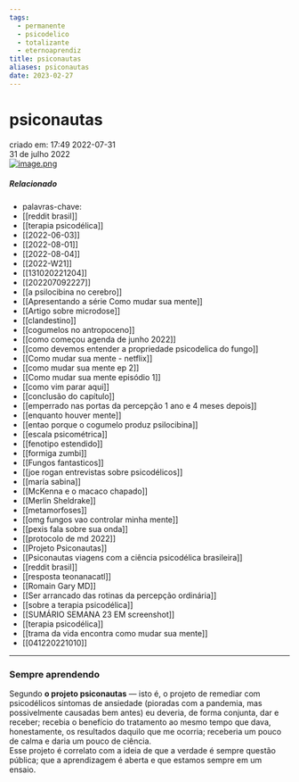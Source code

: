 ```yaml
---
tags:
  - permanente
  - psicodelico
  - totalizante
  - eternoaprendiz
title: psiconautas
aliases: psiconautas
date: 2023-02-27
---
```


# psiconautas

criado em: 17:49 2022-07-31  
31 de julho 2022  
[![image.png](https://i.postimg.cc/Z52LL4LZ/image.png)](https://postimg.cc/RW1fSr8b)

##### Relacionado

- palavras-chave:
- [[reddit brasil]] 
- [[terapia psicodélica]]
- [[2022-06-03]]
- [[2022-08-01]]
- [[2022-08-04]]
- [[2022-W21]]
- [[131020221204]]
- [[202207092227]]
- [[a psilocibina no cerebro]]
- [[Apresentando a série Como mudar sua mente]]
- [[Artigo sobre microdose]]
- [[clandestino]]
- [[cogumelos no antropoceno]]
- [[como começou agenda de junho 2022]]
- [[como devemos  entender a propriedade psicodelica do fungo]]
- [[Como mudar sua mente - netflix]]
- [[como mudar sua mente ep 2]]
- [[Como mudar sua mente episódio 1]]
- [[como vim parar aqui]]
- [[conclusão do capítulo]]
- [[emperrado nas portas da percepção  1 ano e 4 meses  depois]]
- [[enquanto houver mente]]
- [[entao porque o cogumelo produz psilocibina]]
- [[escala psicométrica]]
- [[fenotipo estendido]]
- [[formiga zumbi]]
- [[Fungos fantasticos]]
- [[joe rogan entrevistas sobre psicodélicos]]
- [[maría sabina]]
- [[McKenna e o macaco chapado]]
- [[Merlin Sheldrake]]
- [[metamorfoses]]
- [[omg fungos vao controlar minha mente]]
- [[pexis fala sobre sua onda]]
- [[protocolo de md 2022]]
- [[Projeto Psiconautas]]
- [[Psiconautas viagens com a ciência psicodélica brasileira]]
- [[reddit brasil]]
- [[resposta teonanacatl]]
- [[Romain Gary MD]]
- [[Ser arrancado das rotinas da percepção ordinária]]
- [[sobre a terapia psicodélica]]
- [[SUMÁRIO SEMANA 23 EM screenshot]]
- [[terapia psicodélica]]
- [[trama da vida encontra como mudar sua mente]]
- [[041220221010]]

---

### Sempre aprendendo

Segundo **o projeto psiconautas** — isto é, o projeto de remediar com psicodélicos sintomas de ansiedade (pioradas com a pandemia, mas possivelmente causadas bem antes) eu deveria, de forma conjunta, dar e receber; recebia o benefício do tratamento ao mesmo tempo que dava, honestamente, os resultados daquilo que me ocorria; receberia um pouco de calma e daria um pouco de ciência.  
Esse projeto é correlato com a ideia de que a verdade é sempre questão pública; que a aprendizagem é aberta e que estamos sempre em um ensaio.
